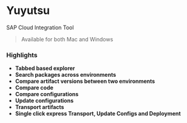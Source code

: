 # Yuyutsu
SAP Cloud Integration Tool

> Available for both Mac and Windows 

### Highlights
- **Tabbed based explorer**<br>
- **Search packages across environments**<br>
- **Compare artifact versions between two environments**
- **Compare code**
- **Compare configurations**
- **Update configurations**
- **Transport artifacts**
- **Single click express Transport, Update Configs and Deployment**

